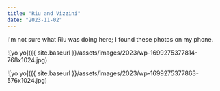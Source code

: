 ```yaml
---
title: "Riu and Vizzini"
date: "2023-11-02"
---
```


I'm not sure what Riu was doing here; I found these photos on my phone.

![yo yo]({{ site.baseurl }}/assets/images/2023/wp-1699275377814-768x1024.jpg)

![yo yo]({{ site.baseurl }}/assets/images/2023/wp-1699275377863-576x1024.jpg)
